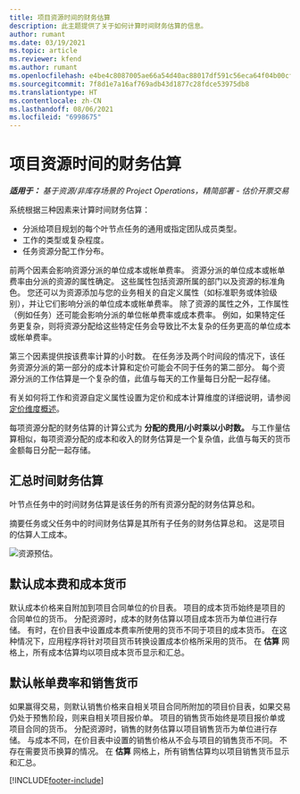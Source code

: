 ```yaml
---
title: 项目资源时间的财务估算
description: 此主题提供了关于如何计算时间财务估算的信息。
author: rumant
ms.date: 03/19/2021
ms.topic: article
ms.reviewer: kfend
ms.author: rumant
ms.openlocfilehash: e4be4c8087005ae66a54d40ac88017df591c56eca64f04b00cf34b0e5a8a09ce
ms.sourcegitcommit: 7f8d1e7a16af769adb43d1877c28fdce53975db8
ms.translationtype: HT
ms.contentlocale: zh-CN
ms.lasthandoff: 08/06/2021
ms.locfileid: "6998675"
---
```

# <a name="financial-estimates-for-resource-time-on-projects"></a>项目资源时间的财务估算

_**适用于：** 基于资源/非库存场景的 Project Operations，精简部署 - 估价开票交易_

系统根据三种因素来计算时间财务估算： 

- 分派给项目规划的每个叶节点任务的通用或指定团队成员类型。 
- 工作的类型或复杂程度。
- 任务资源分配工作分布。 

前两个因素会影响资源分派的单位成本或帐单费率。 资源分派的单位成本或帐单费率由分派的资源的属性确定。 这些属性包括资源所属的部门以及资源的标准角色。 您还可以为资源添加与您的业务相关的自定义属性（如标准职务或体验级别），并让它们影响分派的单位成本或帐单费率。
除了资源的属性之外，工作属性（例如任务）还可能会影响分派的单位帐单费率或成本费率。 例如，如果特定任务更复杂，则将资源分配给这些特定任务会导致比不太复杂的任务更高的单位成本或帐单费率。   

第三个因素提供按该费率计算的小时数。 在任务涉及两个时间段的情况下，该任务资源分派的第一部分的成本计算和定价可能会不同于任务的第二部分。 每个资源分派的工作估算是一个复杂的值，此值与每天的工作量每日分配一起存储。

有关如何将工作和资源自定义属性设置为定价和成本计算维度的详细说明，请参阅[定价维度概述](../pricing-costing/pricing-dimensions-overview.md)。

每项资源分配的财务估算的计算公式为 **分配的费用/小时乘以小时数。**  与工作量估算相似，每项资源分配的成本和收入的财务估算是一个复杂值，此值与每天的货币金额每日分配一起存储。 

## <a name="summarizing-financial-estimates-for-time"></a>汇总时间财务估算
叶节点任务中的时间财务估算是该任务的所有资源分配的财务估算总和。

摘要任务或父任务中的时间财务估算是其所有子任务的财务估算总和。 这是项目的估算人工成本。 

![资源预估。](./media/navigation12.png)

## <a name="default-cost-price-and-cost-currency"></a>默认成本费和成本货币

默认成本价格来自附加到项目合同单位的价目表。 项目的成本货币始终是项目的合同单位的货币。 分配资源时，成本的财务估算以项目成本货币为单位进行存储。 有时，在价目表中设置成本费率所使用的货币不同于项目的成本货币。 在这种情况下，应用程序将针对项目货币转换设置成本价格所采用的货币。 在 **估算** 网格上，所有成本估算均以项目成本货币显示和汇总。 

## <a name="default-bill-rate-and-sales-currency"></a>默认帐单费率和销售货币

如果赢得交易，则默认销售价格来自相关项目合同所附加的项目价目表，如果交易仍处于预售阶段，则来自相关项目报价单。 项目的销售货币始终是项目报价单或项目合同的货币。 分配资源时，销售的财务估算以项目销售货币为单位进行存储。 与成本不同，在价目表中设置的销售价格从不会与项目的销售货币不同。 不存在需要货币换算的情况。 在 **估算** 网格上，所有销售估算均以项目销售货币显示和汇总。 

[!INCLUDE[footer-include](../includes/footer-banner.md)]
